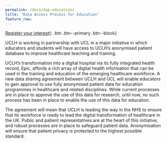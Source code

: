 ```yaml
---
permalink: /docs/dap-education/
title: "Data Access Process for Education"
feature_row:
---
```


[Register your interest](https://form.jotform.com/242683796912066){: .btn .btn--primary .btn--block}

UCLH is working in partnership with UCL in a major initiative in which educators and students will have access to UCLH’s anonymised patient database to improve healthcare teaching and training.

UCLH’s transformation into a digital hospital via its fully integrated health record, Epic, affords a rich array of digital health information that can be used in the training and education of the emerging healthcare workforce. A new data sharing agreement between UCLH and UCL will enable educators to gain approval to use fully anonymised patient data for education programmes in healthcare and related disciplines. While current processes are in place to approve the use of this data for research, until now, no such process has been in place to enable the use of this data for education.

The agreement will mean that UCLH is leading the way in the NHS to ensure that its workforce is ready to lead the digital transformation of healthcare in the UK. Public and patient representatives are at the heart of this initiative, and robust processes are in place to safeguard patient data. Anonymisation will ensure that patient privacy is protected to the highest possible standard.
